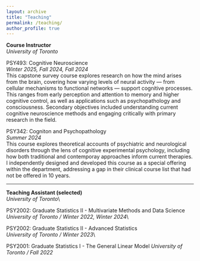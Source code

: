 ```yaml
---
layout: archive
title: "Teaching"
permalink: /teaching/
author_profile: true
---
```

**Course Instructor**\
*University of Toronto*

PSY493: Cognitive Neuroscience\
 *Winter 2025, Fall 2024, Fall 2024*\
This capstone survey course explores research on how the mind arises from the brain, covering how varying levels of neural activity — from cellular mechanisms to functional networks — support cognitive processes. This ranges from early perception and attention to memory and higher cognitive control, as well as applications such as psychopathology and consciousness. Secondary objectives included understanding current cognitive neuroscience methods and engaging critically with primary research in the field. 


PSY342: Cogniton and Psychopathology\
 *Summer 2024*\
This course explores theoretical accounts of psychiatric and neurological disorders through the lens of cognitive experimental psychology, including how both traditional and contemporay approaches inform current therapies. I independently designed and developed this course as a special offering within the department, addressing a gap in their clinical course list that had not be offered in 10 years.

---

**Teaching Assistant (selected)**\
*University of Toronto*\

PSY2002: Graduate Statistics II - Multivariate Methods and Data Science\
  *University of Toronto / Winter 2022, Winter 2024*\

PSY2002: Graduate Statistics II - Advanced Statistics\
  *University of Toronto / Winter 2023*\

PSY2001: Graduate Statistics I - The General Linear Model
  *University of Toronto / Fall 2022*
